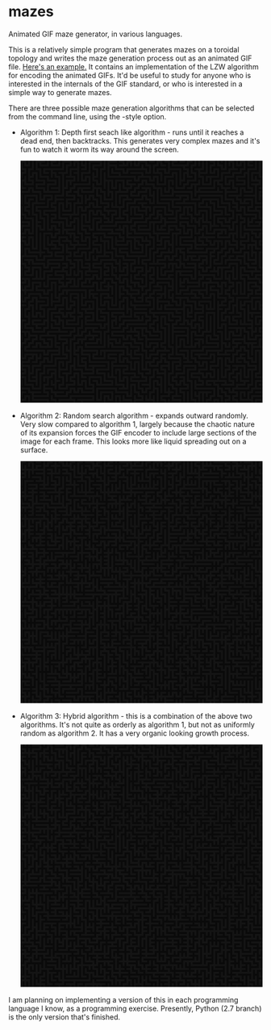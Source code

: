 mazes
=====

Animated GIF maze generator, in various languages.

This is a relatively simple program that generates mazes on a toroidal topology and writes the maze generation process out as an animated GIF file.  [Here's an example.](/examples/algorithm1-500x500.gif?raw=true)  It contains an implementation of the LZW algorithm for encoding the animated GIFs.  It'd be useful to study for anyone who is interested in the internals of the GIF standard, or who is interested in a simple way to generate mazes.

There are three possible maze generation algorithms that can be selected from the command line, using the -style option.

* Algorithm 1:
	Depth first seach like algorithm - runs until it reaches a dead end, then backtracks.  This generates very complex mazes and it's fun to watch it worm its way around the screen.
	
	![Algorithm 1 example](/examples/algorithm1-thickness4-128x128.gif?raw=true)
	
* Algorithm 2:
	Random search algorithm - expands outward randomly.  Very slow compared to algorithm 1, largely because the chaotic nature of its expansion forces the GIF encoder to include large sections of the image for each frame.  This looks more like liquid spreading out on a surface.
	
	![Algorithm 2 example](/examples/algorithm2-thickness4-128x128.gif?raw=true)
	
* Algorithm 3:
	Hybrid algorithm - this is a combination of the above two algorithms.  It's not quite as orderly as algorithm 1, but not as uniformly random as algorithm 2.  It has a very organic looking growth process.
	
	![Algorithm 3 example](/examples/algorithm3-thickness4-128x128.gif?raw=true)
	

I am planning on implementing a version of this in each programming language I know, as a programming exercise.  Presently, Python (2.7 branch) is the only version that's finished.